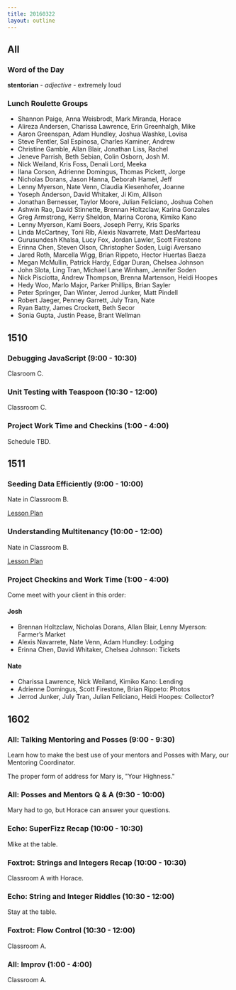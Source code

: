 ```yaml
---
title: 20160322
layout: outline
---
```


## All

### Word of the Day

**stentorian** - *adjective* - extremely loud

### Lunch Roulette Groups


* Shannon Paige, Anna Weisbrodt, Mark Miranda, Horace
* Alireza Andersen, Charissa Lawrence, Erin Greenhalgh, Mike
* Aaron Greenspan, Adam Hundley, Joshua Washke, Lovisa
* Steve Pentler, Sal Espinosa, Charles Kaminer, Andrew
* Christine Gamble, Allan Blair, Jonathan Liss, Rachel
* Jeneve Parrish, Beth Sebian, Colin Osborn, Josh M.
* Nick Weiland, Kris Foss, Denali Lord, Meeka
* Ilana Corson, Adrienne Domingus, Thomas Pickett, Jorge
* Nicholas Dorans, Jason Hanna, Deborah Hamel, Jeff
* Lenny Myerson, Nate Venn, Claudia Kiesenhofer, Joanne
* Yoseph Anderson, David Whitaker, Ji Kim, Allison
* Jonathan Bernesser, Taylor Moore, Julian Feliciano, Joshua Cohen
* Ashwin Rao, David Stinnette, Brennan Holtzclaw, Karina Gonzales
* Greg Armstrong, Kerry Sheldon, Marina Corona, Kimiko Kano
* Lenny Myerson, Kami Boers, Joseph Perry, Kris Sparks
* Linda McCartney, Toni Rib, Alexis Navarrete, Matt DesMarteau
* Gurusundesh Khalsa, Lucy Fox, Jordan Lawler, Scott Firestone
* Erinna Chen, Steven Olson, Christopher Soden, Luigi Aversano
* Jared Roth, Marcella Wigg, Brian Rippeto, Hector Huertas Baeza
* Megan McMullin, Patrick Hardy, Edgar Duran, Chelsea Johnson
* John Slota, Ling Tran, Michael Lane Winham, Jennifer Soden
* Nick Pisciotta, Andrew Thompson, Brenna Martenson, Heidi Hoopes
* Hedy Woo, Marlo Major, Parker Phillips, Brian Sayler
* Peter Springer, Dan Winter, Jerrod Junker, Matt Pindell
* Robert Jaeger, Penney Garrett, July Tran, Nate
* Ryan Batty, James Crockett, Beth Secor
* Sonia Gupta, Justin Pease, Brant Wellman


## 1510

### Debugging JavaScript (9:00 - 10:30)

Clasroom C.

### Unit Testing with Teaspoon (10:30 - 12:00)

Classroom C.

### Project Work Time and Checkins (1:00 - 4:00)

Schedule TBD.


## 1511


### Seeding Data Efficiently (9:00 - 10:00)

Nate in Classroom B.

[Lesson Plan](https://github.com/turingschool/lesson_plans/blob/master/ruby_03-professional_rails_applications/seeding_data_efficiently.md)

### Understanding Multitenancy (10:00 - 12:00)

Nate in Classroom B.

[Lesson Plan](https://github.com/turingschool/lesson_plans/blob/master/ruby_03-professional_rails_applications/understanding_multitenancy.md)


### Project Checkins and Work Time (1:00 - 4:00)

Come meet with your client in this order:

#### Josh

- Brennan Holtzclaw, Nicholas Dorans, Allan Blair, Lenny Myerson: Farmer’s Market
- Alexis Navarrete, Nate Venn, Adam Hundley: Lodging
- Erinna Chen, David Whitaker, Chelsea Johnson: Tickets

#### Nate

- Charissa Lawrence, Nick Weiland, Kimiko Kano: Lending
- Adrienne Domingus, Scott Firestone, Brian Rippeto: Photos
- Jerrod Junker, July Tran, Julian Feliciano, Heidi Hoopes: Collector?


## 1602

### All: Talking Mentoring and Posses (9:00 - 9:30)

Learn how to make the best use of your mentors and Posses with Mary,
our Mentoring Coordinator.

The proper form of address for Mary is, "Your Highness."

### All: Posses and Mentors Q & A (9:30 - 10:00)

Mary had to go, but Horace can answer your questions.

### Echo: SuperFizz Recap (10:00 - 10:30)

Mike at the table.

### Foxtrot: Strings and Integers Recap (10:00 - 10:30)

Classroom A with Horace.

### Echo: String and Integer Riddles (10:30 - 12:00)

Stay at the table.

### Foxtrot: Flow Control (10:30 - 12:00)

Classroom A.

### All: Improv (1:00 - 4:00)

Classroom A.
